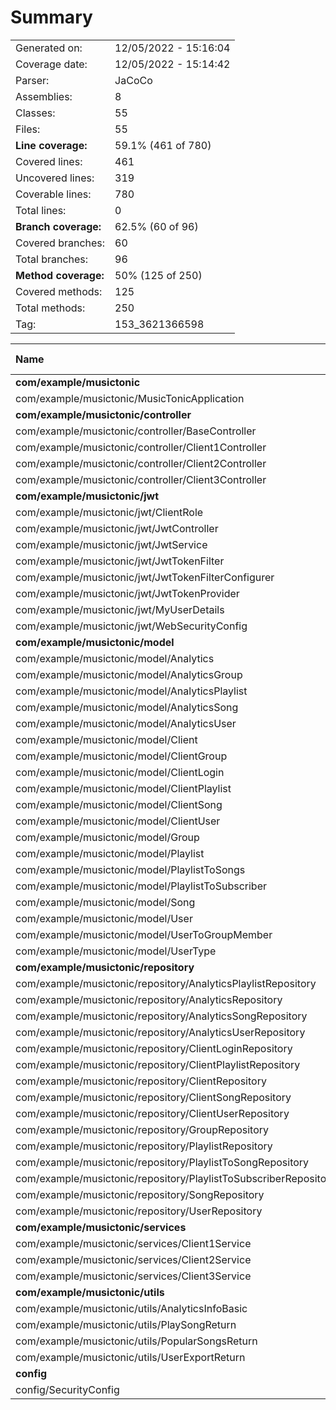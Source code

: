 # Summary
|||
|:---|:---|
| Generated on: | 12/05/2022 - 15:16:04 |
| Coverage date: | 12/05/2022 - 15:14:42 |
| Parser: | JaCoCo |
| Assemblies: | 8 |
| Classes: | 55 |
| Files: | 55 |
| **Line coverage:** | 59.1% (461 of 780) |
| Covered lines: | 461 |
| Uncovered lines: | 319 |
| Coverable lines: | 780 |
| Total lines: | 0 |
| **Branch coverage:** | 62.5% (60 of 96) |
| Covered branches: | 60 |
| Total branches: | 96 |
| **Method coverage:** | 50% (125 of 250) |
| Covered methods: | 125 |
| Total methods: | 250 |
| Tag: | 153_3621366598 |

|**Name**|**Covered**|**Uncovered**|**Coverable**|**Total**|**Line coverage**|**Covered**|**Total**|**Branch coverage**|**Covered**|**Total**|**Method coverage**|
|:---|---:|---:|---:|---:|---:|---:|---:|---:|---:|---:|---:|
|**com/example/musictonic**|**1**|**2**|**3**|**0**|**33.3%**|**0**|**0**|****|**1**|**2**|**50%**|
|com/example/musictonic/MusicTonicApplication|1|2|3|0|33.3%|0|0||1|2|50%|
|**com/example/musictonic/controller**|**35**|**29**|**64**|**0**|**54.6%**|**2**|**2**|**100%**|**12**|**13**|**92.3%**|
|com/example/musictonic/controller/BaseController|1|1|2|0|50%|0|0||1|2|50%|
|com/example/musictonic/controller/Client1Controller|22|20|42|0|52.3%|0|0||6|6|100%|
|com/example/musictonic/controller/Client2Controller|3|4|7|0|42.8%|0|0||2|2|100%|
|com/example/musictonic/controller/Client3Controller|9|4|13|0|69.2%|2|2|100%|3|3|100%|
|**com/example/musictonic/jwt**|**41**|**60**|**101**|**0**|**40.5%**|**0**|**14**|**0%**|**13**|**26**|**50%**|
|com/example/musictonic/jwt/ClientRole|0|3|3|0|0%|0|0||0|2|0%|
|com/example/musictonic/jwt/JwtController|1|2|3|0|33.3%|0|0||1|3|33.3%|
|com/example/musictonic/jwt/JwtService|1|12|13|0|7.6%|0|4|0%|1|3|33.3%|
|com/example/musictonic/jwt/JwtTokenFilter|3|10|13|0|23%|0|4|0%|1|2|50%|
|com/example/musictonic/jwt/JwtTokenFilterConfigurer|6|0|6|0|100%|0|0||2|2|100%|
|com/example/musictonic/jwt/JwtTokenProvider|4|21|25|0|16%|0|4|0%|2|7|28.5%|
|com/example/musictonic/jwt/MyUserDetails|1|12|13|0|7.6%|0|2|0%|1|2|50%|
|com/example/musictonic/jwt/WebSecurityConfig|25|0|25|0|100%|0|0||5|5|100%|
|**com/example/musictonic/model**|**187**|**168**|**355**|**0**|**52.6%**|**0**|**0**|****|**72**|**165**|**43.6%**|
|com/example/musictonic/model/Analytics|26|10|36|0|72.2%|0|0||10|17|58.8%|
|com/example/musictonic/model/AnalyticsGroup|2|5|7|0|28.5%|0|0||1|2|50%|
|com/example/musictonic/model/AnalyticsPlaylist|11|0|11|0|100%|0|0||3|3|100%|
|com/example/musictonic/model/AnalyticsSong|11|9|20|0|55%|0|0||3|9|33.3%|
|com/example/musictonic/model/AnalyticsUser|13|8|21|0|61.9%|0|0||5|10|50%|
|com/example/musictonic/model/Client|6|3|9|0|66.6%|0|0||3|4|75%|
|com/example/musictonic/model/ClientGroup|2|15|17|0|11.7%|0|0||1|9|11.1%|
|com/example/musictonic/model/ClientLogin|0|12|12|0|0%|0|0||0|6|0%|
|com/example/musictonic/model/ClientPlaylist|13|8|21|0|61.9%|0|0||5|10|50%|
|com/example/musictonic/model/ClientSong|9|8|17|0|52.9%|0|0||4|9|44.4%|
|com/example/musictonic/model/ClientUser|13|8|21|0|61.9%|0|0||5|10|50%|
|com/example/musictonic/model/Group|2|19|21|0|9.5%|0|0||1|11|9%|
|com/example/musictonic/model/Playlist|17|9|26|0|65.3%|0|0||7|12|58.3%|
|com/example/musictonic/model/PlaylistToSongs|6|15|21|0|28.5%|0|0||2|10|20%|
|com/example/musictonic/model/PlaylistToSubscriber|7|0|7|0|100%|0|0||2|2|100%|
|com/example/musictonic/model/Song|25|11|36|0|69.4%|0|0||10|16|62.5%|
|com/example/musictonic/model/User|20|13|33|0|60.6%|0|0||8|15|53.3%|
|com/example/musictonic/model/UserToGroupMember|2|15|17|0|11.7%|0|0||1|9|11.1%|
|com/example/musictonic/model/UserType|2|0|2|0|100%|0|0||1|1|100%|
|**com/example/musictonic/repository**|**0**|**0**|**0**|**0**|****|**0**|**0**|****|**0**|**0**|****|
|com/example/musictonic/repository/AnalyticsPlaylistRepository|0|0|0|0||0|0||0|0||
|com/example/musictonic/repository/AnalyticsRepository|0|0|0|0||0|0||0|0||
|com/example/musictonic/repository/AnalyticsSongRepository|0|0|0|0||0|0||0|0||
|com/example/musictonic/repository/AnalyticsUserRepository|0|0|0|0||0|0||0|0||
|com/example/musictonic/repository/ClientLoginRepository|0|0|0|0||0|0||0|0||
|com/example/musictonic/repository/ClientPlaylistRepository|0|0|0|0||0|0||0|0||
|com/example/musictonic/repository/ClientRepository|0|0|0|0||0|0||0|0||
|com/example/musictonic/repository/ClientSongRepository|0|0|0|0||0|0||0|0||
|com/example/musictonic/repository/ClientUserRepository|0|0|0|0||0|0||0|0||
|com/example/musictonic/repository/GroupRepository|0|0|0|0||0|0||0|0||
|com/example/musictonic/repository/PlaylistRepository|0|0|0|0||0|0||0|0||
|com/example/musictonic/repository/PlaylistToSongRepository|0|0|0|0||0|0||0|0||
|com/example/musictonic/repository/PlaylistToSubscriberRepository|0|0|0|0||0|0||0|0||
|com/example/musictonic/repository/SongRepository|0|0|0|0||0|0||0|0||
|com/example/musictonic/repository/UserRepository|0|0|0|0||0|0||0|0||
|**com/example/musictonic/services**|**169**|**22**|**191**|**0**|**88.4%**|**58**|**80**|**72.5%**|**13**|**13**|**100%**|
|com/example/musictonic/services/Client1Service|128|22|150|0|85.3%|38|60|63.3%|9|9|100%|
|com/example/musictonic/services/Client2Service|12|0|12|0|100%|6|6|100%|2|2|100%|
|com/example/musictonic/services/Client3Service|29|0|29|0|100%|14|14|100%|2|2|100%|
|**com/example/musictonic/utils**|**28**|**29**|**57**|**0**|**49.1%**|**0**|**0**|****|**14**|**29**|**48.2%**|
|com/example/musictonic/utils/AnalyticsInfoBasic|8|8|16|0|50%|0|0||4|8|50%|
|com/example/musictonic/utils/PlaySongReturn|6|6|12|0|50%|0|0||3|6|50%|
|com/example/musictonic/utils/PopularSongsReturn|6|6|12|0|50%|0|0||3|6|50%|
|com/example/musictonic/utils/UserExportReturn|8|9|17|0|47%|0|0||4|9|44.4%|
|**config**|**0**|**9**|**9**|**0**|**0%**|**0**|**0**|****|**0**|**2**|**0%**|
|config/SecurityConfig|0|9|9|0|0%|0|0||0|2|0%|

